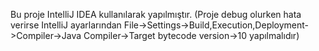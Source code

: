 Bu proje IntelliJ IDEA kullanılarak yapılmıştır.
(Proje debug olurken hata verirse IntelliJ ayarlarından File->Settings->Build,Execution,Deployment->Compiler->Java Compiler->Target bytecode version->10 yapılmalıdır) 
